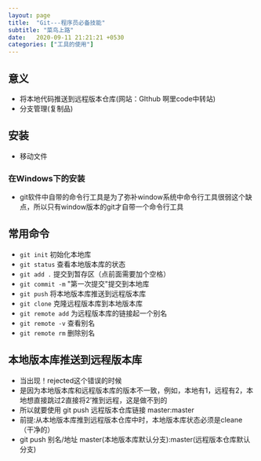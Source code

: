 ```yaml
---
layout: page
title:  "Git---程序员必备技能"
subtitle: "菜鸟上路"
date:   2020-09-11 21:21:21 +0530
categories: ["工具的使用"]
---
```


## 意义
- 将本地代码推送到远程版本仓库(网站：GIthub 啊里code中转站)
- 分支管理(复制品)

## 安装
- 移动文件

### 在Windows下的安装
- git软件中自带的命令行工具是为了弥补window系统中命令行工具很弱这个缺点，所以只有window版本的git才自带一个命令行工具

## 常用命令
- `git init` 初始化本地库
- `git status` 查看本地版本库的状态
- `git add .` 提交到暂存区（点前面需要加个空格）
- `git commit -m` "第一次提交"提交到本地库
- `git push` 将本地版本库推送到远程版本库
- `git clone` 克隆远程版本库到本地版本库
- `git remote add` 为远程版本库的链接起一个别名
- `git remote -v` 查看别名
- `git remote rm` 删除别名

## 本地版本库推送到远程版本库
- 当出现！rejected这个错误的时候
- 是因为本地版本库和远程版本库的版本不一致，例如，本地有1，远程有2，本地想直接跳过2直接将2’推到远程，这是做不到的
- 所以就要使用 git push 远程版本仓库链接  master:master
- 前提:从本地版本库推到远程版本仓库中时，本地版本库状态必须是cleane（干净的）
- git push 别名/地址 master(本地版本库默认分支):master(远程版本仓库默认分支)